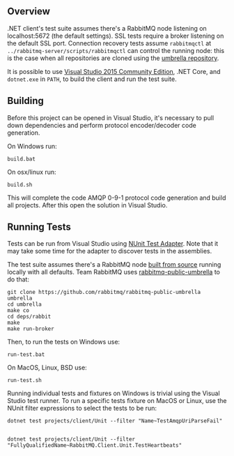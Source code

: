## Overview

.NET client's test suite assumes there's a RabbitMQ node listening on localhost:5672
(the default settings). SSL tests require a broker listening on the default
SSL port. Connection recovery tests assume `rabbitmqctl` at `../rabbitmq-server/scripts/rabbitmqctl`
can control the running node: this is the case when all repositories are cloned using
the [umbrella repository](https://github.com/rabbitmq/rabbitmq-public-umbrella).

It is possible to use [Visual Studio 2015 Community Edition](https://www.visualstudio.com/en-us/products/visual-studio-community-vs.aspx),
.NET Core, and `dotnet.exe` in `PATH`, to build the client and run the test suite.

## Building

Before this project can be opened in Visual Studio, it's necessary to pull down dependencies
and perform protocol encoder/decoder code generation.

On Windows run:

    build.bat

On osx/linux run:

    build.sh

This will complete the code AMQP 0-9-1 protocol code generation and build all projects. After this open the solution in Visual Studio.


## Running Tests

Tests can be run from Visual Studio using [NUnit Test Adapter](https://visualstudiogallery.msdn.microsoft.com/6ab922d0-21c0-4f06-ab5f-4ecd1fe7175d).
Note that it may take some time for the adapter to discover tests in the assemblies.

The test suite assumes there's a RabbitMQ node [built from source](https://www.rabbitmq.com/build-server.html) running locally
with all defaults. Team RabbitMQ uses [rabbitmq-public-umbrella](https://github.com/rabbitmq/rabbitmq-public-umbrella) to
do that:

    git clone https://github.com/rabbitmq/rabbitmq-public-umbrella umbrella
    cd umbrella
    make co
    cd deps/rabbit
    make
    make run-broker

Then, to run the tests on Windows use:

    run-test.bat

On MacOS, Linux, BSD use:

    run-test.sh

Running individual tests and fixtures on Windows is trivial using the Visual Studio test runner.
To run a specific tests fixture on MacOS or Linux, use the NUnit filter expressions to select the tests
to be run:

    dotnet test projects/client/Unit --filter "Name~TestAmqpUriParseFail"


    dotnet test projects/client/Unit --filter "FullyQualifiedName~RabbitMQ.Client.Unit.TestHeartbeats"
